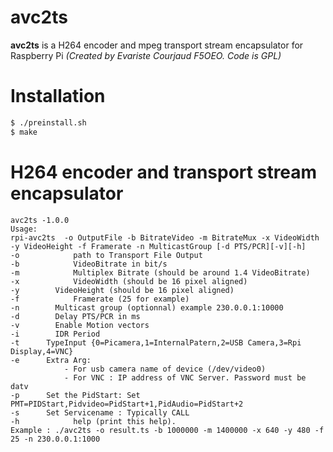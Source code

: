 # avc2ts
**avc2ts** is a H264 encoder and mpeg transport stream encapsulator for Raspberry Pi 
*(Created by Evariste Courjaud F5OEO. Code is GPL)*

# Installation
```sh
$ ./preinstall.sh
$ make
```

# H264 encoder and transport stream encapsulator
```
avc2ts -1.0.0
Usage:
rpi-avc2ts  -o OutputFile -b BitrateVideo -m BitrateMux -x VideoWidth  -y VideoHeight -f Framerate -n MulticastGroup [-d PTS/PCR][-v][-h] 
-o            path to Transport File Output 
-b            VideoBitrate in bit/s 
-m            Multiplex Bitrate (should be around 1.4 VideoBitrate)
-x            VideoWidth (should be 16 pixel aligned)
-y 	      VideoHeight (should be 16 pixel aligned)
-f            Framerate (25 for example)
-n 	      Multicast group (optionnal) example 230.0.0.1:10000
-d 	      Delay PTS/PCR in ms
-v	      Enable Motion vectors
-i	      IDR Period
-t		TypeInput {0=Picamera,1=InternalPatern,2=USB Camera,3=Rpi Display,4=VNC}
-e 		Extra Arg:
			- For usb camera name of device (/dev/video0)
			- For VNC : IP address of VNC Server. Password must be datv
-p 		Set the PidStart: Set PMT=PIDStart,Pidvideo=PidStart+1,PidAudio=PidStart+2
-s 		Set Servicename : Typically CALL
-h            help (print this help).
Example : ./avc2ts -o result.ts -b 1000000 -m 1400000 -x 640 -y 480 -f 25 -n 230.0.0.1:1000
```
